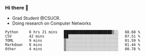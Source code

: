 ### Hi there 👋
- Grad Student @CSUCR. 
- Doing research on Computer Networks
<!--START_SECTION:waka-->

```text
Python     8 hrs 21 mins   ██████████████████████▒░░   88.68 %
CSV        42 mins         ██░░░░░░░░░░░░░░░░░░░░░░░   07.51 %
TOML       9 mins          ▒░░░░░░░░░░░░░░░░░░░░░░░░   01.59 %
Markdown   8 mins          ▒░░░░░░░░░░░░░░░░░░░░░░░░   01.44 %
Other      4 mins          ▒░░░░░░░░░░░░░░░░░░░░░░░░   00.78 %
```

<!--END_SECTION:waka-->
<!--
**jluo117/jluo117** is a ✨ _special_ ✨ repository because its `README.md` (this file) appears on your GitHub profile.

Here are some ideas to get you started:

- 🔭 I’m currently working on ...
- 🌱 I’m currently learning ...
- 👯 I’m looking to collaborate on ...
- 🤔 I’m looking for help with ...
- 💬 Ask me about ...
- 📫 How to reach me: ...
- 😄 Pronouns: ...
- ⚡ Fun fact: ...
-->
